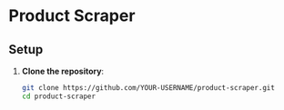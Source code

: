 # Product Scraper

## Setup

1. **Clone the repository**:
   ```sh
   git clone https://github.com/YOUR-USERNAME/product-scraper.git
   cd product-scraper
